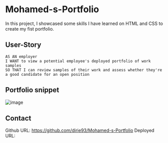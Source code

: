 # Mohamed-s-Portfolio

In this project, I showcased some skills I have learned on HTML and CSS to create my fist portfolio.

## User-Story

```
AS AN employer
I WANT to view a potential employee's deployed portfolio of work samples
SO THAT I can review samples of their work and assess whether they're a good candidate for an open position

```

## Portfolio snippet

![image](https://user-images.githubusercontent.com/128429238/231607155-2d34a7e0-e217-4810-812d-d62cc48a11c3.png)


## Contact

Github URL: https://github.com/dirie93/Mohamed-s-Portfolio
Deployed URL: 
